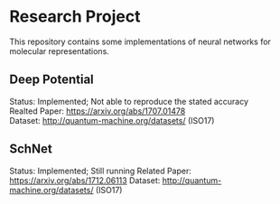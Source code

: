 # Research Project
This repository contains some implementations of neural networks for molecular representations.
## Deep Potential
Status: Implemented; Not able to reproduce the stated accuracy  
Realted Paper: https://arxiv.org/abs/1707.01478  
Dataset: http://quantum-machine.org/datasets/ (ISO17)
## SchNet
Status: Implemented; Still running
Related Paper: https://arxiv.org/abs/1712.06113
Dataset: http://quantum-machine.org/datasets/ (ISO17)
